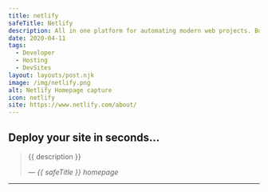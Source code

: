 ```yaml
---
title: netlify
safeTitle: Netlify
description: All in one platform for automating modern web projects. Build, test, and deploy globally with Netlify’s all-in-one platform for modern web projects.
date: 2020-04-11
tags:
  - Developer
  - Hosting
  - DevSites
layout: layouts/post.njk
image: /img/netlify.png
alt: Netlify Homepage capture
icon: netlify
site: https://www.netlify.com/about/
---
```


<div class="box">

## Deploy your site in seconds...

<!-- <figure class="image">
<img alt="{{ alt }}" src="{{ image }}">
</figure> -->

> {{ description }}
>
> <cite>&mdash; {{ safeTitle }} homepage</cite>

</div>

---